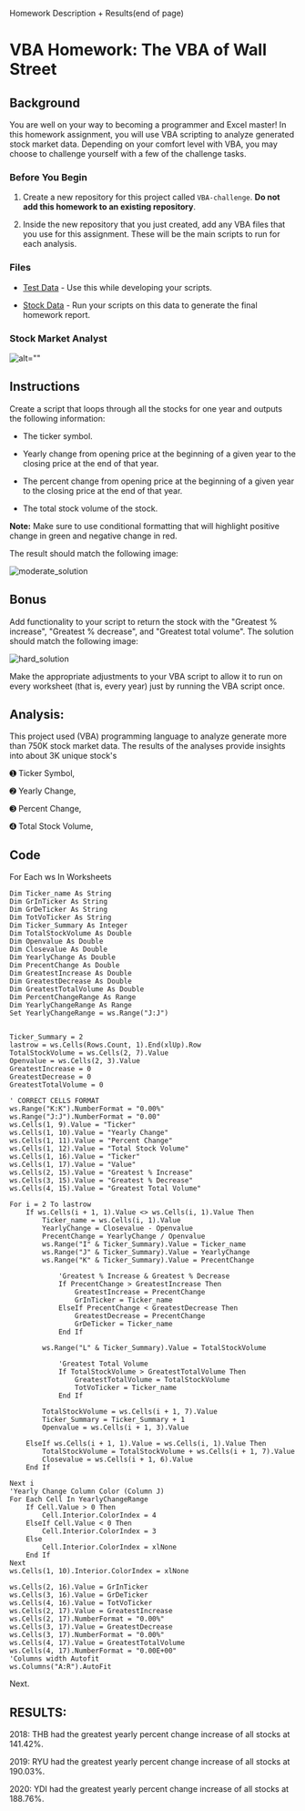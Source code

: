 
Homework Description + Results(end of page)

# VBA Homework: The VBA of Wall Street

## Background

You are well on your way to becoming a programmer and Excel master! In this homework assignment, you will use VBA scripting to analyze generated stock market data. Depending on your comfort level with VBA, you may choose to challenge yourself with a few of the challenge tasks.

### Before You Begin

1. Create a new repository for this project called `VBA-challenge`. **Do not add this homework to an existing repository**.

2. Inside the new repository that you just created, add any VBA files that you use for this assignment. These will be the main scripts to run for each analysis.

### Files

* [Test Data](Resources/alphabetical_testing.xlsx) - Use this while developing your scripts.

* [Stock Data](Resources/Multiple_year_stock_data.xlsx) - Run your scripts on this data to generate the final homework report.

### Stock Market Analyst

![alt=""](Images/stockmarket.jpg)

## Instructions

Create a script that loops through all the stocks for one year and outputs the following information:

  * The ticker symbol.

  * Yearly change from opening price at the beginning of a given year to the closing price at the end of that year.

  * The percent change from opening price at the beginning of a given year to the closing price at the end of that year.

  * The total stock volume of the stock.

**Note:** Make sure to use conditional formatting that will highlight positive change in green and negative change in red.

The result should match the following image:

![moderate_solution](Images/moderate_solution.png)

## Bonus

Add functionality to your script to return the stock with the "Greatest % increase", "Greatest % decrease", and "Greatest total volume". The solution should match the following image:

![hard_solution](Images/hard_solution.png)

Make the appropriate adjustments to your VBA script to allow it to run on every worksheet (that is, every year) just by running the VBA script once.



## Analysis:


This project used (VBA) programming language to analyze generate more than 750K stock market data.
The results of the analyses provide insights into about 3K unique stock's   

➊ Ticker Symbol,   

➋ Yearly Change,  

➌ Percent Change,  

➍ Total Stock Volume, 

## Code

For Each ws In Worksheets
    
    Dim Ticker_name As String
    Dim GrInTicker As String
    Dim GrDeTicker As String
    Dim TotVoTicker As String
    Dim Ticker_Summary As Integer
    Dim TotalStockVolume As Double
    Dim Openvalue As Double
    Dim Closevalue As Double
    Dim YearlyChange As Double
    Dim PrecentChange As Double
    Dim GreatestIncrease As Double
    Dim GreatestDecrease As Double
    Dim GreatestTotalVolume As Double
    Dim PercentChangeRange As Range
    Dim YearlyChangeRange As Range
    Set YearlyChangeRange = ws.Range("J:J")
    

    Ticker_Summary = 2
    lastrow = ws.Cells(Rows.Count, 1).End(xlUp).Row
    TotalStockVolume = ws.Cells(2, 7).Value
    Openvalue = ws.Cells(2, 3).Value
    GreatestIncrease = 0
    GreatestDecrease = 0
    GreatestTotalVolume = 0

    ' CORRECT CELLS FORMAT
    ws.Range("K:K").NumberFormat = "0.00%"
    ws.Range("J:J").NumberFormat = "0.00"
    ws.Cells(1, 9).Value = "Ticker"
    ws.Cells(1, 10).Value = "Yearly Change"
    ws.Cells(1, 11).Value = "Percent Change"
    ws.Cells(1, 12).Value = "Total Stock Volume"
    ws.Cells(1, 16).Value = "Ticker"
    ws.Cells(1, 17).Value = "Value"
    ws.Cells(2, 15).Value = "Greatest % Increase"
    ws.Cells(3, 15).Value = "Greatest % Decrease"
    ws.Cells(4, 15).Value = "Greatest Total Volume"

    For i = 2 To lastrow
        If ws.Cells(i + 1, 1).Value <> ws.Cells(i, 1).Value Then
            Ticker_name = ws.Cells(i, 1).Value
            YearlyChange = Closevalue - Openvalue
            PrecentChange = YearlyChange / Openvalue
            ws.Range("I" & Ticker_Summary).Value = Ticker_name
            ws.Range("J" & Ticker_Summary).Value = YearlyChange
            ws.Range("K" & Ticker_Summary).Value = PrecentChange

                'Greatest % Increase & Greatest % Decrease
                If PrecentChange > GreatestIncrease Then
                    GreatestIncrease = PrecentChange
                    GrInTicker = Ticker_name
                ElseIf PrecentChange < GreatestDecrease Then
                    GreatestDecrease = PrecentChange
                    GrDeTicker = Ticker_name
                End If
                
            ws.Range("L" & Ticker_Summary).Value = TotalStockVolume

                'Greatest Total Volume
                If TotalStockVolume > GreatestTotalVolume Then
                    GreatestTotalVolume = TotalStockVolume
                    TotVoTicker = Ticker_name
                End If
            
            TotalStockVolume = ws.Cells(i + 1, 7).Value
            Ticker_Summary = Ticker_Summary + 1
            Openvalue = ws.Cells(i + 1, 3).Value

        ElseIf ws.Cells(i + 1, 1).Value = ws.Cells(i, 1).Value Then
            TotalStockVolume = TotalStockVolume + ws.Cells(i + 1, 7).Value
            Closevalue = ws.Cells(i + 1, 6).Value
        End If

    Next i
    'Yearly Change Column Color (Column J)
    For Each Cell In YearlyChangeRange
        If Cell.Value > 0 Then
            Cell.Interior.ColorIndex = 4
        ElseIf Cell.Value < 0 Then
            Cell.Interior.ColorIndex = 3
        Else
            Cell.Interior.ColorIndex = xlNone
        End If
    Next
    ws.Cells(1, 10).Interior.ColorIndex = xlNone

    ws.Cells(2, 16).Value = GrInTicker
    ws.Cells(3, 16).Value = GrDeTicker
    ws.Cells(4, 16).Value = TotVoTicker
    ws.Cells(2, 17).Value = GreatestIncrease
    ws.Cells(2, 17).NumberFormat = "0.00%"
    ws.Cells(3, 17).Value = GreatestDecrease
    ws.Cells(3, 17).NumberFormat = "0.00%"
    ws.Cells(4, 17).Value = GreatestTotalVolume
    ws.Cells(4, 17).NumberFormat = "0.00E+00"
    'Columns width Autofit
    ws.Columns("A:R").AutoFit
Next. 
  
  
## RESULTS:  

2018: THB had the greatest yearly percent change increase of all stocks at 141.42%.  

2019: RYU had the greatest yearly percent change increase of all stocks at 190.03%.  

2020: YDI had the greatest yearly percent change increase of all stocks at 188.76%.  



